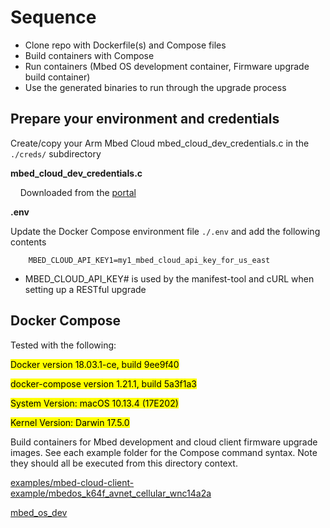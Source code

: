 # Sequence

- Clone repo with Dockerfile(s) and Compose files
- Build containers with Compose
- Run containers (Mbed OS development container, Firmware upgrade build container)
- Use the generated binaries to run through the upgrade process

## Prepare your environment and credentials

Create/copy your Arm Mbed Cloud mbed_cloud_dev_credentials.c in the `./creds/` subdirectory

**mbed_cloud_dev_credentials.c**

&nbsp;&nbsp;&nbsp;&nbsp;Downloaded from the [portal](https://portal.us-east-1.mbedcloud.com)

**.env**

Update the Docker Compose environment file `./.env` and add the following contents

```
    MBED_CLOUD_API_KEY1=my1_mbed_cloud_api_key_for_us_east
```

- MBED_CLOUD_API_KEY# is used by the manifest-tool and cURL when setting up a RESTful upgrade

## Docker Compose

Tested with the following:

<mark>Docker version 18.03.1-ce, build 9ee9f40</mark>

<mark>docker-compose version 1.21.1, build 5a3f1a3</mark>

<mark>System Version: macOS 10.13.4 (17E202)</mark>

<mark>Kernel Version: Darwin 17.5.0</mark>

Build containers for Mbed development and cloud client firmware upgrade images.
See each example folder for the Compose command syntax.  Note they should all be executed
from this directory context.


[examples/mbed-cloud-client-example/mbedos_k64f_avnet_cellular_wnc14a2a](examples/mbed-cloud-client-example/mbedos_k64f_avnet_cellular_wnc14a2a/README.md)

[mbed_os_dev](resources/README.md)